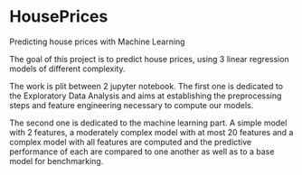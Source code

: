 # HousePrices
Predicting house prices with Machine Learning

The goal of this project is to predict house prices, using 3 linear regression models of different complexity. 

The work is plit between 2 jupyter notebook. 
The first one is dedicated to the Exploratory Data Analysis and aims at establishing the preprocessing steps and feature engineering necessary to compute our models. 

The second one is dedicated to the machine learning part. A simple model with 2 features, a moderately complex model with at most 20 features and a complex model with all features are computed and the predictive performance of each are compared to one another as well as to a base model for benchmarking. 
